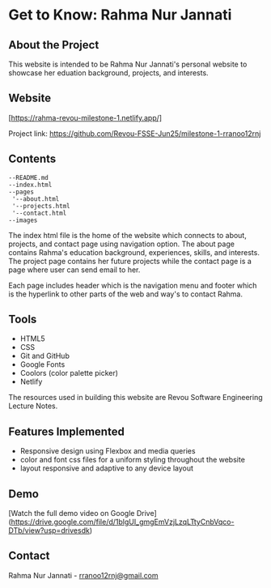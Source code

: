 # Get to Know: Rahma Nur Jannati

## About the Project
This website is intended to be Rahma Nur Jannati's personal website to showcase her eduation background, projects, and interests.

## Website
[https://rahma-revou-milestone-1.netlify.app/] 

Project link: https://github.com/Revou-FSSE-Jun25/milestone-1-rranoo12rnj

## Contents
```
--README.md
--index.html
--pages
 '--about.html
 '--projects.html
 '--contact.html
--images
```
The index html file is the home of the website which connects to about, projects, and contact page using navigation option. The about page contains Rahma's education background, experiences, skills, and interests. The project page contains her future projects while the contact page is a page where user can send email to her.

Each page includes header which is the navigation menu and footer which is the hyperlink to other parts of the web and way's to contact Rahma.

## Tools
- HTML5
- CSS
- Git and GitHub
- Google Fonts
- Coolors (color palette picker)
- Netlify

The resources used in building this website are Revou Software Engineering Lecture Notes.

## Features Implemented
- Responsive design using Flexbox and media queries
- color and font css files for a uniform styling throughout the website
- layout responsive and adaptive to any device layout

## Demo
[Watch the full demo video on Google Drive] 
(https://drive.google.com/file/d/1blgUI_gmgEmVzjLzqLTtyCnbVqco-DTb/view?usp=drivesdk)

## Contact
Rahma Nur Jannati - rranoo12rnj@gmail.com
